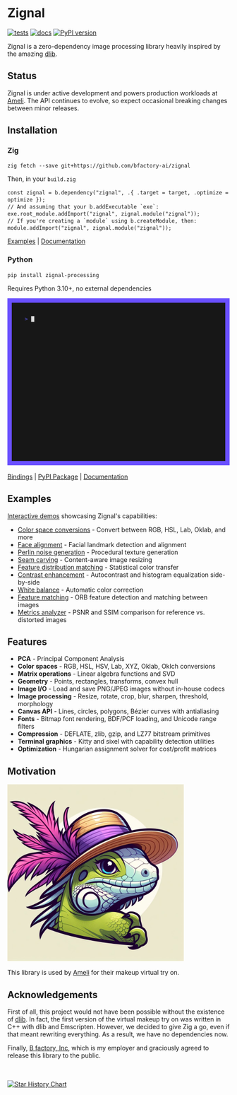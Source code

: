 # Zignal
[![tests](https://github.com/bfactory-ai/zignal/actions/workflows/test.yml/badge.svg)](https://github.com/bfactory-ai/zignal/actions/workflows/test.yml)
[![docs](https://github.com/bfactory-ai/zignal/actions/workflows/documentation.yml/badge.svg)](https://github.com/bfactory-ai/zignal/actions/workflows/documentation.yml)
[![PyPI version](https://badge.fury.io/py/zignal-processing.svg)](https://badge.fury.io/py/zignal-processing)

Zignal is a zero-dependency image processing library heavily inspired by the amazing [dlib](https://dlib.net).

## Status

Zignal is under active development and powers production workloads at [Ameli](https://ameli.co.kr/).
The API continues to evolve, so expect occasional breaking changes between minor releases.

## Installation

### Zig

```console
zig fetch --save git+https://github.com/bfactory-ai/zignal
```

Then, in your `build.zig`
```zig
const zignal = b.dependency("zignal", .{ .target = target, .optimize = optimize });
// And assuming that your b.addExecutable `exe`:
exe.root_module.addImport("zignal", zignal.module("zignal"));
// If you're creating a `module` using b.createModule, then:
module.addImport("zignal", zignal.module("zignal"));
```

[Examples](examples) | [Documentation](https://bfactory-ai.github.io/zignal/)

### Python

```console
pip install zignal-processing
```

Requires Python 3.10+, no external dependencies

<img src="./assets/python_print.gif" width=600>

[Bindings](bindings/python) | [PyPI Package](https://pypi.org/project/zignal-processing/) | [Documentation](https://bfactory-ai.github.io/zignal/python/zignal.html)

## Examples

[Interactive demos](https://bfactory-ai.github.io/zignal/examples) showcasing Zignal's capabilities:

- [Color space conversions](https://bfactory-ai.github.io/zignal/examples/colorspaces.html) - Convert between RGB, HSL, Lab, Oklab, and more
- [Face alignment](https://bfactory-ai.github.io/zignal/examples/face-alignment.html) - Facial landmark detection and alignment
- [Perlin noise generation](https://bfactory-ai.github.io/zignal/examples/perlin-noise.html) - Procedural texture generation
- [Seam carving](https://bfactory-ai.github.io/zignal/examples/seam-carving.html) - Content-aware image resizing
- [Feature distribution matching](https://bfactory-ai.github.io/zignal/examples/fdm.html) - Statistical color transfer
- [Contrast enhancement](https://bfactory-ai.github.io/zignal/examples/contrast-enhancement.html) - Autocontrast and histogram equalization side-by-side
- [White balance](https://bfactory-ai.github.io/zignal/examples/white-balance.html) - Automatic color correction
- [Feature matching](https://bfactory-ai.github.io/zignal/examples/feature_matching.html) - ORB feature detection and matching between images
- [Metrics analyzer](https://bfactory-ai.github.io/zignal/examples/metrics.html) - PSNR and SSIM comparison for reference vs. distorted images

## Features

- **PCA** - Principal Component Analysis
- **Color spaces** - RGB, HSL, HSV, Lab, XYZ, Oklab, Oklch conversions
- **Matrix operations** - Linear algebra functions and SVD
- **Geometry** - Points, rectangles, transforms, convex hull
- **Image I/O** - Load and save PNG/JPEG images without in-house codecs
- **Image processing** - Resize, rotate, crop, blur, sharpen, threshold, morphology
- **Canvas API** - Lines, circles, polygons, Bézier curves with antialiasing
- **Fonts** - Bitmap font rendering, BDF/PCF loading, and Unicode range filters
- **Compression** - DEFLATE, zlib, gzip, and LZ77 bitstream primitives
- **Terminal graphics** - Kitty and sixel with capability detection utilities
- **Optimization** - Hungarian assignment solver for cost/profit matrices

## Motivation

<img src="https://github.com/bfactory-ai/zignal/blob/master/assets/liza.jpg" width=400>

This library is used by [Ameli](https://ameli.co.kr/) for their makeup virtual try on.

## Acknowledgements

First of all, this project would not have been possible without the existence of [dlib](http://dlib.net).
In fact, the first version of the virtual makeup try on was written in C++ with dlib and Emscripten.
However, we decided to give Zig a go, even if that meant rewriting everything. As a result, we have no dependencies now.

Finally, [B factory, Inc](https://www.bfactory.ai/), which is my employer and graciously agreed to release this library to the public.

<br></br>
[![Star History Chart](https://api.star-history.com/svg?repos=bfactory-ai/zignal&type=Date)](https://www.star-history.com/#bfactory-ai/zignal&Date)
